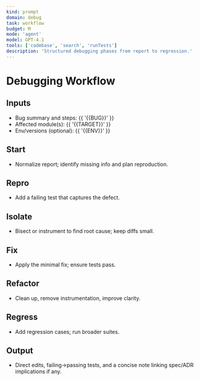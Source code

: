 ```yaml
---
kind: prompt
domain: debug
task: workflow
budget: M
mode: 'agent'
model: GPT-4.1
tools: ['codebase', 'search', 'runTests']
description: 'Structured debugging phases from report to regression.'
---
```


# Debugging Workflow

## Inputs
- Bug summary and steps: {{ '{{BUG}}' }}
- Affected module(s): {{ '{{TARGET}}' }}
- Env/versions (optional): {{ '{{ENV}}' }}

## Start
- Normalize report; identify missing info and plan reproduction.

## Repro
- Add a failing test that captures the defect.

## Isolate
- Bisect or instrument to find root cause; keep diffs small.

## Fix
- Apply the minimal fix; ensure tests pass.

## Refactor
- Clean up, remove instrumentation, improve clarity.

## Regress
- Add regression cases; run broader suites.

## Output
- Direct edits, failing→passing tests, and a concise note linking spec/ADR implications if any.
